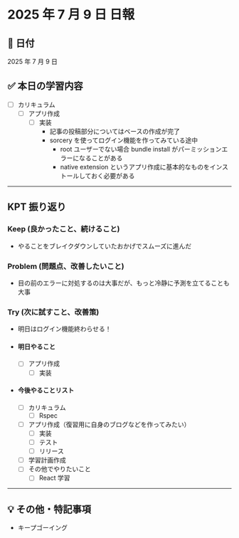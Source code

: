 # 2025 年 7 月 9 日 日報

## 📅 日付

2025 年 7 月 9 日

## ✅ 本日の学習内容

- [ ] カリキュラム
  - [ ] アプリ作成
    - [ ] 実装
      - 記事の投稿部分についてはベースの作成が完了
      - sorcery を使ってログイン機能を作ってみている途中
        - root ユーザーでない場合 bundle install がパーミッションエラーになることがある
        - native extension というアプリ作成に基本的なものをインストールしておく必要がある

---

## KPT 振り返り

### Keep (良かったこと、続けること)

- やることをブレイクダウンしていたおかげでスムーズに進んだ

### Problem (問題点、改善したいこと)

- 目の前のエラーに対処するのは大事だが、もっと冷静に予測を立てることも大事

### Try (次に試すこと、改善策)

- 明日はログイン機能終わらせる！

- #### 明日やること

  - [ ] アプリ作成
    - [ ] 実装

- #### 今後やることリスト
  - [ ] カリキュラム
    - [ ] Rspec
  - [ ] アプリ作成（復習用に自身のブログなどを作ってみたい）
    - [ ] 実装
    - [ ] テスト
    - [ ] リリース
  - [ ] 学習計画作成
  - [ ] その他でやりたいこと
    - [ ] React 学習

---

## 💡 その他・特記事項

- キープゴーイング
